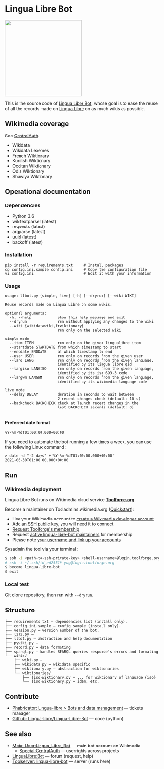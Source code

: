# Lingua Libre Bot
<a href="https://commons.wikimedia.org/wiki/File:Lingua_Libre_Bot_icon.svg" target="_blank"><img src="https://upload.wikimedia.org/wikipedia/commons/e/e3/Lingua_Libre_Bot_icon.svg" height="250"/></a>

This is the source code of [Lingua Libre Bot](https://meta.wikimedia.org/wiki/User:Lingua_Libre_Bot), whose goal is to ease the reuse of all the records made on [Lingua Libre](https://lingualibre.org) on as much wikis as possible.

## Wikimedia coverage
See [CentralAuth](https://meta.wikimedia.org/wiki/Special:CentralAuth/Lingua_Libre_Bot).
* Wikidata
* Wikidata Lexemes
* French Wiktionary
* Kurdish Wiktionary
* Occitan Wiktionary
* Odia Wiktionary
* Shawiya Wiktionary

## Operational documentation

### Dependencies
* Python 3.6
* wikitextparser (latest)
* requests (latest)
* argparse (latest)
* uuid (latest)
* backoff (latest)

### Installation

```
pip install -r requirements.txt     # Install packages
cp config.ini.sample config.ini     # Copy the configuration file
vi config.ini                       # Edit it with your information
```

### Usage

```
usage: llbot.py {simple, live} [-h] [--dryrun] [--wiki WIKI]

Reuse records made on Lingua Libre on some wikis.

optional arguments:
  -h, --help            show this help message and exit
  --dryrun              run without applying any changes to the wiki
  --wiki {wikidatawiki,frwiktionary}
                        run only on the selected wiki
  
simple mode
  --item ITEM           run only on the given lingualibre item
  --startdate STARTDATE from which timestamp to start
  --enddate ENDDATE     at which timestamp to end
  --user USER           run only on records from the given user
  --lang LANG           run only on records from the given language,
                        identified by its lingua libre qid
  --langiso LANGISO     run only on records from the given language,
                        identified by its iso 693-3 code
  --langwm LANGWM       run only on records from the given language,
                        identified by its wikimedia language code
  
live mode
  --delay DELAY         duration in seconds to wait between
                        2 recent changes check (default: 10 s)
  --backcheck BACKCHECK check at launch recent changes in the 
                        last BACKCHECK seconds (default: 0)
                        
```

#### Preferred date format

```
%Y-%m-%dT01:00:00.000+00:00
```

If you need to automate the bot running a few times a week, you can use the following Linux command :
```
> date -d "-2 days" +'%Y-%m-%dT01:00:00.000+00:00'
2021-06-30T01:00:00.000+00:00
```

## Run
### Wikimedia deployment
Lingua Libre Bot runs on Wikimedia cloud service **[Toolforge.org](https://admin.toolforge.org)**.

Become a maintainer on Tooladmins.wikimedia.org ([Quickstart](https://wikitech.wikimedia.org/wiki/Help:Toolforge/Quickstart)):
* Use your Wikimedia account to [create a Wikimedia developer account](https://toolsadmin.wikimedia.org/register/)
* [Add an SSH public key](https://toolsadmin.wikimedia.org/profile/settings/ssh-keys), you will need it to connect
* [Request Toolforge's membership](https://toolsadmin.wikimedia.org/tools/membership/apply)
* Request [active lingua-libre-bot maintainers](https://toolsadmin.wikimedia.org/tools/id/lingua-libre-bot) for membership
* Please note [your username and link up your accounts](https://toolsadmin.wikimedia.org/profile/settings/accounts/)

Sysadmin the tool via your terminal :
```bash
$ ssh -i <path-to-ssh-private-key> <shell-username>@login.toolforge.org`    # now on WM's server
# ssh -i ~/.ssh/id_ed25519 yug@login.toolforge.org                          # example for User:Yug
$ become lingua-libre-bot                                                   # now in tool's directory.
$ exit                                                                      # return to WM's server
```

### Local test
Git clone repository, then run with `--dryrun`.

## Structure
```
├── requirements.txt — dependencies list (install only).
├── config.ini.sample — config sample (install only).
├── version.py — version number of the bot.
├── lili.py — 
├── llbot.py — abstraction and help documentation
├── pywiki.py — 
├── record.py — data formating
├── sparql.py — handles SPARQL queries response's errors and formating
└── wikis/
    ├── wiki.py — 
    ├── wikidata.py — wikidata specific
    ├── wiktionary.py — abstraction for wiktionaries
    └── wiktionaries/
        ├── {iso}wiktionary.py — ... for wiktionary of language {iso}
        └── {iso}wiktionary.py — idem, etc.
```
## Contribute
- [Phabricator: Lingua-libre > Bots and data management](https://phabricator.wikimedia.org/tag/lingua_libre/) — tickets manager
- [Github: Lingua-libre/Lingua-Libre-Bot](https://github.com/lingua-libre/Lingua-Libre-Bot) — code (python)

## See also
- [Meta: User:Lingua_Libre_Bot](https://meta.wikimedia.org/wiki/User:Lingua_Libre_Bot) — main bot account on Wikimedia
  - [Special:CentralAuth](https://meta.wikimedia.org/wiki/Special:CentralAuth/Lingua_Libre_Bot) — userrights across projects
- [LinguaLibre:Bot](https://lingualibre.org/wiki/LinguaLibre:Bot) — forum (request, help)
- [Toolserver: lingua-libre-bot](https://toolsadmin.wikimedia.org/tools/id/lingua-libre-bot) — server (runs here)
